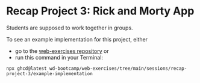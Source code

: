 # Recap Project 3: Rick and Morty App

Students are supposed to work together in groups.

To see an example implementation for this project, either

- go to the [web-exercises repository](https://github.com/wd-bootcamp/web-exercises/tree/main/sessions/recap-project-3/example-implementation) or
- run this command in your Terminal:

```
npx ghcd@latest wd-bootcamp/web-exercises/tree/main/sessions/recap-project-3/example-implementation
```
